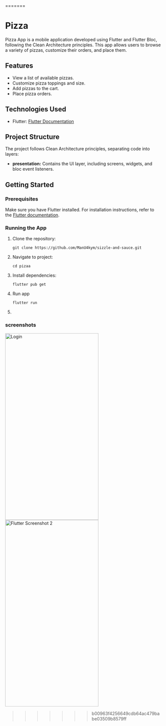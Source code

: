 
=======
# Pizza 

Pizza App is a mobile application developed using Flutter and Flutter Bloc, following the Clean Architecture principles. This app allows users to browse a variety of pizzas, customize their orders, and place them.

## Features

- View a list of available pizzas.
- Customize pizza toppings and size.
- Add pizzas to the cart.
- Place pizza orders.

## Technologies Used

- Flutter: [Flutter Documentation](https://flutter.dev/)

## Project Structure

The project follows Clean Architecture principles, separating code into layers:

- **presentation:** Contains the UI layer, including screens, widgets, and bloc event listeners.

## Getting Started

### Prerequisites

Make sure you have Flutter installed. For installation instructions, refer to the [Flutter documentation](https://flutter.dev/docs/get-started/install).

### Running the App

1. Clone the repository:

   ```
   git clone https://github.com/ManU4kym/sizzle-and-sauce.git
2. Navigate to project:
    ````
   cd pizaa
3. Install dependencies:
    ````
   flutter pub get
3. Run app
    ````
   flutter run
   
4. 
 ### screenshots
   <img src="flutter_01.png" alt="Login" width="300" height="600">   
   <img src="flutter_02.png" alt="Flutter Screenshot 2" width="300" height="600">

>>>>>>> b00963f4256649cdb64ac479babe03509b8579ff
